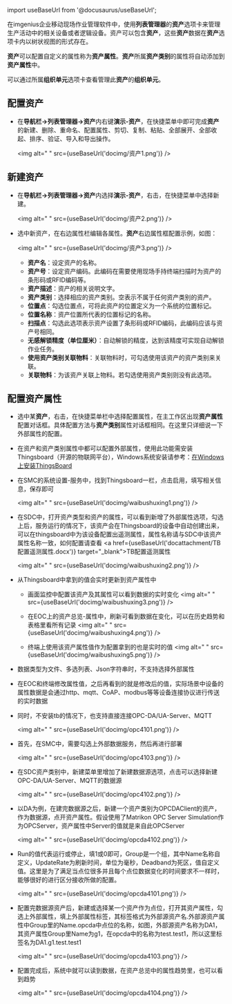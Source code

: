 
import useBaseUrl from '@docusaurus/useBaseUrl';

在imgenius企业移动现场作业管理软件中，使用**列表管理器**的**资产**选项卡来管理生产活动中的相关设备或者逻辑设备。资产可以包含**资产**，这些**资产**数据在**资产**选项卡内以树状视图的形式存在。

**资产**可以配置自定义的属性称为**资产属性**。**资产**所属**资产类别**的属性将自动添加到**资产属性**中。

可以通过所属**组织单元**选项卡查看管理此**资产**的**组织单元**。

## 配置资产

* 在**导航栏→列表管理器→资产**内右键**演示-资产**，在快捷菜单中即可完成**资产**的新建、删除、重命名、配置属性、剪切、复制、粘贴、全部展开、全部收起、排序、验证、导入和导出操作。

  <img alt=" " src={useBaseUrl('docimg/资产1.png')} />

## 新建资产

* 在**导航栏→列表管理器→资产**内选择**演示-资产**，右击，在快捷菜单中选择新建。

  <img alt=" " src={useBaseUrl('docimg/资产2.png')} />

* 选中新资产，在右边属性栏编辑各属性。**资产**右边属性框配置示例，如图：

  <img alt=" " src={useBaseUrl('docimg/资产3.png')} />

  * **资产名**：设定资产的名称。
  * **资产号**：设定资产编码。此编码在需要使用现场手持终端扫描时为资产的条形码或RFID编码等。
  * **资产描述**：资产的相关说明文字。
  * **资产类别**：选择相应的资产类别。空表示不属于任何资产类别的资产。
  * **位置点**：勾选位置点，可将此资产的位置定义为一个系统的位置标记。
  * **位置名称**：资产位置所代表的位置标记的名称。
  * **扫描点**：勾选此选项表示资产设置了条形码或RFID编码，此编码应该与资产号相同。
  * **无感解锁精度（单位厘米）**：自动解锁的精度，达到该精度可实现自动解锁作业任务。
  * **使用资产类别关联物料**：关联物料时，可勾选使用该资产的资产类别来关联。
  * **关联物料**：为该资产关联上物料。若勾选使用资产类别则没有此选项。

## 配置资产属性

* 选中某**资产**，右击，在快捷菜单栏中选择配置属性，在主工作区出现**资产属性**配置对话框。具体配置方法与**资产类别**属性对话框相同。在这里只详细说一下外部属性的配置。

* 在资产和资产类别属性中都可以配置外部属性，使用此功能需安装Thingsboard（开源的物联网平台），Windows系统安装请参考：[在Windows上安装ThingsBoard](https://thingsboard.io/docs/user-guide/install/windows/)

* 在SMC的系统设置-服务中，找到Thingsboard一栏，点击启用，填写相关信息，保存即可

  <img alt=" " src={useBaseUrl('docimg/waibushuxing1.png')} />

* 在SDC中，打开资产类型和资产的属性，可以看到新增了外部属性选项，勾选上后，服务运行的情况下，该资产会在Thingsboard的设备中自动创建出来，可以在thingsboard中为该设备配置出遥测属性，属性名称请与SDC中该资产属性名称一致，如何配置请查看
<a href={useBaseUrl('docattachment/TB配置遥测属性.docx')} target="_blank">TB配置遥测属性</a>

  <img alt=" " src={useBaseUrl('docimg/waibushuxing2.png')} />

* 从Thingsboard中拿到的值会实时更新到资产属性中
  * 画面监控中配置该资产及其属性可以看到数据的实时变化
    <img alt=" " src={useBaseUrl('docimg/waibushuxing3.png')} />

  * 在EOC上的资产总览-属性中，刷新可看到数据在变化，可以在历史趋势和表格里看所有记录
  <img alt=" " src={useBaseUrl('docimg/waibushuxing4.png')} />

  * 终端上使用该资产属性值作为配置拿到的也是实时的值
    <img alt=" " src={useBaseUrl('docimg/waibushuxing5.png')} />

* 数据类型为文件、多选列表、Json字符串时，不支持选择外部属性

* 在EOC和终端修改属性值，之后再看到的就是修改后的值，实际场景中设备的属性数据是会通过http、mqtt、CoAP、modbus等等设备连接协议进行传送的实时数据

* 同时，不安装tb的情况下，也支持直接连接OPC-DA/UA-Server、MQTT

  <img alt=" " src={useBaseUrl('docimg/opc4101.png')} />

* 首先，在SMC中，需要勾选上外部数据服务，然后再进行部署

  <img alt=" " src={useBaseUrl('docimg/opc4103.png')} />

* 在SDC资产类别中，新建菜单里增加了新建数据源选项，点击可以选择新建OPC-DA/UA-Server、MQTT的数据源

  <img alt=" " src={useBaseUrl('docimg/opc4102.png')} />

* 以DA为例，在建完数据源之后，新建一个资产类别为OPCDAClient的资产，作为数据源，点开资产属性。假设使用了Matrikon OPC Server Simulation作为OPCServer，资产属性中Server的值就是来自此OPCServer

  <img alt=" " src={useBaseUrl('docimg/opcda4102.png')} />

* Run的值代表运行或停止，填1或0即可，Group是一个组，其中Name名称自定义，UpdateRate为刷新时间，单位为毫秒，Deadband为死区，值自定义值。这里是为了满足当点位很多并且每个点位数据变化的时间要求不一样时，能够很好的进行区分接收所做的配置。

  <img alt=" " src={useBaseUrl('docimg/opcda4101.png')} />

* 配置完数据源资产后，新建或选择某一个资产作为点位，打开其资产属性，勾选上外部属性，填上外部属性标签，其标签格式为外部源资产名.外部源资产属性中Group里的Name.opcda中点位的名称，如图，外部源资产名称为DA1，其资产属性Group里Name为g1，在opcda中的名称为test.test1，所以这里标签名为DA1.g1.test.test1

  <img alt=" " src={useBaseUrl('docimg/opcda4103.png')} />

* 配置完成后，系统中就可以读到数据，在资产总览中的属性趋势里，也可以看到趋势

  <img alt=" " src={useBaseUrl('docimg/opcda4104.png')} />
